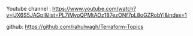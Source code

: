 Youtube channel : https://www.youtube.com/watch?v=jJX6S5JAGpI&list=PL7iMyoQPMtAOz187ezONf7pL8oGZRobYl&index=1

github: https://github.com/rahulwagh/Terraform-Topics
